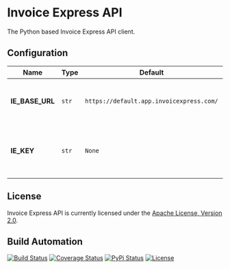# Invoice Express API

The Python based Invoice Express API client.

## Configuration

| Name            | Type  | Default                                  | Description                                                         |
| --------------- | ----- | ---------------------------------------- | ------------------------------------------------------------------- |
| **IE_BASE_URL** | `str` | `https://default.app.invoicexpress.com/` | The base URL to be used in the remote API calls.                    |
| **IE_KEY**      | `str` | `None`                                   | The API (secret) key to be used in the authenticated remote calls . |

## License

Invoice Express API is currently licensed under the [Apache License, Version 2.0](http://www.apache.org/licenses/).

## Build Automation

[![Build Status](https://github.com/hivesolutions/invoice-express-api/workflows/Main%20Workflow/badge.svg)](https://github.com/hivesolutions/invoice-express-api/actions)
[![Coverage Status](https://coveralls.io/repos/hivesolutions/invoice-express-api/badge.svg?branch=master)](https://coveralls.io/r/hivesolutions/invoice-express-api?branch=master)
[![PyPi Status](https://img.shields.io/pypi/v/invoice-express-api.svg)](https://pypi.python.org/pypi/invoice-express-api)
[![License](https://img.shields.io/badge/license-Apache%202.0-blue.svg)](https://www.apache.org/licenses/)
